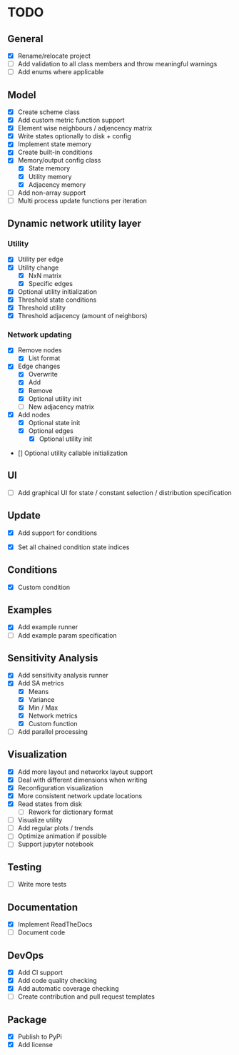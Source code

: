# TODO

## General
- [x] Rename/relocate project
- [ ] Add validation to all class members and throw meaningful warnings
- [ ] Add enums where applicable

## Model
- [x] Create scheme class
- [x] Add custom metric function support
- [x] Element wise neighbours / adjencency matrix
- [x] Write states optionally to disk + config
- [x] Implement state memory
- [x] Create built-in conditions
- [x] Memory/output config class
  - [x] State memory
  - [x] Utility memory
  - [x] Adjacency memory
- [ ] Add non-array support
- [ ] Multi process update functions per iteration

## Dynamic network utility layer
### Utility
- [x] Utility per edge
- [x] Utility change
  - [x] NxN matrix
  - [x] Specific edges
- [x] Optional utility initialization 
- [x] Threshold state conditions
- [x] Threshold utility
- [x] Threshold adjacency (amount of neighbors)

### Network updating
<!-- - [ ] Order update dictionary -> First utility then network? -->
- [x] Remove nodes
  - [x] List format
- [x] Edge changes
  - [x] Overwrite
  - [x] Add
  - [x] Remove
  - [x] Optional utility init
  - [ ] New adjacency matrix
- [x] Add nodes
  - [x] Optional state init
  - [x] Optional edges 
    - [x] Optional utility init
- [] Optional utility callable initialization

## UI
- [ ] Add graphical UI for state / constant selection / distribution specification

## Update
- [x] Add support for conditions
- [x] Set all chained condition state indices


## Conditions
- [x] Custom condition

## Examples
- [x] Add example runner
- [ ] Add example param specification

## Sensitivity Analysis
- [x] Add sensitivity analysis runner
- [x] Add SA metrics
  - [x] Means
  - [x] Variance
  - [x] Min / Max
  - [x] Network metrics
  - [x] Custom function
- [ ] Add parallel processing

## Visualization
- [x] Add more layout and networkx layout support
- [x] Deal with different dimensions when writing
- [x] Reconfiguration visualization
- [x] More consistent network update locations
- [x] Read states from disk
  - [ ] Rework for dictionary format
- [ ] Visualize utility
- [ ] Add regular plots / trends
- [ ] Optimize animation if possible
- [ ] Support jupyter notebook

## Testing
- [ ] Write more tests

## Documentation
- [x] Implement ReadTheDocs
- [ ] Document code

## DevOps
- [x] Add CI support
- [x] Add code quality checking
- [x] Add automatic coverage checking
- [ ] Create contribution and pull request templates

## Package
- [x] Publish to PyPi
- [x] Add license